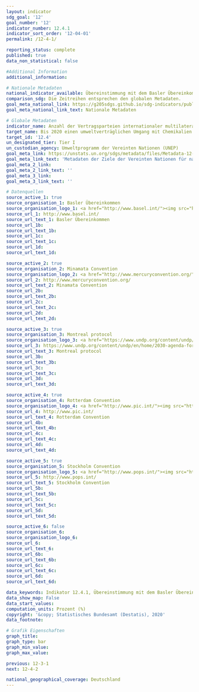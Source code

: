 ```yaml
---
layout: indicator
sdg_goal: '12'
goal_number: '12'
indicator_number: 12.4.1
indicator_sort_order: '12-04-01'
permalink: /12-4-1/

reporting_status: complete
published: true
data_non_statistical: false

#Additional Information
additional_information: 

# Nationale Metadaten
national_indicator_available: Übereinstimmung mit dem Basler Übereinkommen <br> Übereinstimmung mit dem Minamata Übereinkommen <br> Übereinstimmung mit dem Montrealer Protokoll <br> Übereinstimmung mit dem Rotterdamer Übereinkommen <br> Übereinstimmung mit dem Stockholmer Übereinkommen
comparison_sdg: Die Zeitreihen entsprechen den globalen Metadaten.
goal_meta_national_link: https://g205sdgs.github.io/sdg-indicators/public/MetaDe/12.4.1.pdf
goal_meta_national_link_text: Nationale Metadaten

# Globale Metadaten
indicator_name: Anzahl der Vertragsparteien internationaler multilateraler Umweltabkommen über gefährliche Abfälle und andere Chemikalien, die ihren Bekenntnissen und Verpflichtungen nachkommen, indem sie die gemäß dem jeweiligen Übereinkommen geforderten Informationen übermitteln
target_name: Bis 2020 einen umweltverträglichen Umgang mit Chemikalien und allen Abfällen während ihres gesamten Lebenszyklus in Übereinstimmung mit den vereinbarten internationalen Rahmenregelungen erreichen und ihre Freisetzung in Luft, Wasser und Boden erheblich verringern, um ihre nachteiligen Auswirkungen auf die menschliche Gesundheit und die Umwelt auf ein Mindestmaß zu beschränken
target_id: '12.4'
un_designated_tier: Tier I
un_custodian_agency: Umweltprogramm der Vereinten Nationen (UNEP)
goal_meta_link: https://unstats.un.org/sdgs/metadata/files/Metadata-12-04-01.pdf
goal_meta_link_text: 'Metadaten der Ziele der Vereinten Nationen für nachhaltige Entwicklung'
goal_meta_2_link: 
goal_meta_2_link_text: ''
goal_meta_3_link: 
goal_meta_3_link_text: ''

# Datenquellen
source_active_1: true
source_organisation_1: Basler Übereinkommen
source_organisation_logo_1: <a href="http://www.basel.int/"><img src="https://g205sdgs.github.io/sdg-indicators/public/logos/basel.png" alt="Logo basel" /></a>
source_url_1: http://www.basel.int/
source_url_text_1: Basler Übereinkommen
source_url_1b: 
source_url_text_1b: 
source_url_1c: 
source_url_text_1c: 
source_url_1d: 
source_url_text_1d: 

source_active_2: true
source_organisation_2: Minamata Convention
source_organisation_logo_2: <a href="http://www.mercuryconvention.org/"><img src="https://g205sdgs.github.io/sdg-indicators/public/logos/minamata.png" alt="Logo minamata" /></a>
source_url_2: http://www.mercuryconvention.org/
source_url_text_2: Minamata Convention
source_url_2b: 
source_url_text_2b: 
source_url_2c: 
source_url_text_2c: 
source_url_2d: 
source_url_text_2d: 

source_active_3: true
source_organisation_3: Montreal protocol
source_organisation_logo_3: <a href="https://www.undp.org/content/undp/en/home/2030-agenda-for-sustainable-development/planet/environment-and-natural-capital/montreal-protocol.html"><img src="https://g205sdgs.github.io/sdg-indicators/public/logos/montreal.png" alt="Logo montreal" /></a>
source_url_3: https://www.undp.org/content/undp/en/home/2030-agenda-for-sustainable-development/planet/environment-and-natural-capital/montreal-protocol.html
source_url_text_3: Montreal protocol
source_url_3b: 
source_url_text_3b: 
source_url_3c: 
source_url_text_3c: 
source_url_3d: 
source_url_text_3d: 

source_active_4: true
source_organisation_4: Rotterdam Convention
source_organisation_logo_4: <a href="http://www.pic.int/"><img src="https://g205sdgs.github.io/sdg-indicators/public/logos/rotterdam.png" alt="Logo rotterdam" /></a>
source_url_4: http://www.pic.int/
source_url_text_4: Rotterdam Convention
source_url_4b: 
source_url_text_4b: 
source_url_4c: 
source_url_text_4c: 
source_url_4d: 
source_url_text_4d: 

source_active_5: true
source_organisation_5: Stockholm Convention
source_organisation_logo_5: <a href="http://www.pops.int/"><img src="https://g205sdgs.github.io/sdg-indicators/public/logos/stockholm.png" alt="Logo stockholm" /></a>
source_url_5: http://www.pops.int/
source_url_text_5: Stockholm Convention
source_url_5b: 
source_url_text_5b: 
source_url_5c: 
source_url_text_5c: 
source_url_5d: 
source_url_text_5d: 

source_active_6: false
source_organisation_6: 
source_organisation_logo_6: 
source_url_6: 
source_url_text_6: 
source_url_6b: 
source_url_text_6b: 
source_url_6c: 
source_url_text_6c: 
source_url_6d: 
source_url_text_6d: 

data_keywords: Indikator 12.4.1, Übereinstimmung mit dem Basler Übereinkommen, Übereinstimmung mit dem Minamata Übereinkommen, Übereinstimmung mit dem Montrealer Protokoll, Übereinstimmung mit dem Rotterdamer Übereinkommen, Übereinstimmung mit dem Stockholmer Übereinkommen
data_show_map: False
data_start_values: 
computation_units: Prozent (%)
copyright: '&copy; Statistisches Bundesamt (Destatis), 2020'
data_footnote: 

# Grafik Eigenschaften
graph_title: 
graph_type: bar
graph_min_value: 
graph_max_value: 

previous: 12-3-1
next: 12-4-2

national_geographical_coverage: Deutschland
---
```


